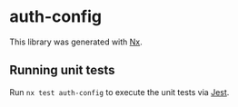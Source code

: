 # auth-config

This library was generated with [Nx](https://nx.dev).

## Running unit tests

Run `nx test auth-config` to execute the unit tests via [Jest](https://jestjs.io).
